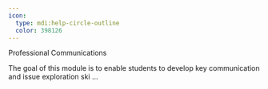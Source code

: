 ```yaml
---
icon:
  type: mdi:help-circle-outline
  color: 398126
---
```


Professional Communications

The goal of this module is to enable students to develop key communication and issue exploration ski ... 
